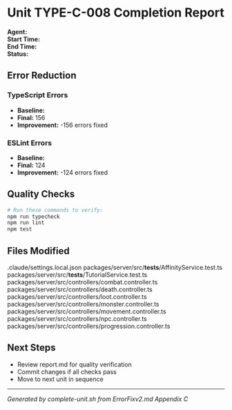 # Unit TYPE-C-008 Completion Report

**Agent:**   
**Start Time:**   
**End Time:**   
**Status:**   

## Error Reduction

### TypeScript Errors
- **Baseline:** 
- **Final:** 156
- **Improvement:** -156 errors fixed

### ESLint Errors
- **Baseline:** 
- **Final:** 124
- **Improvement:** -124 errors fixed

## Quality Checks

```bash
# Run these commands to verify:
npm run typecheck
npm run lint
npm test
```

## Files Modified
.claude/settings.local.json
packages/server/src/__tests__/AffinityService.test.ts
packages/server/src/__tests__/TutorialService.test.ts
packages/server/src/controllers/combat.controller.ts
packages/server/src/controllers/death.controller.ts
packages/server/src/controllers/loot.controller.ts
packages/server/src/controllers/monster.controller.ts
packages/server/src/controllers/movement.controller.ts
packages/server/src/controllers/npc.controller.ts
packages/server/src/controllers/progression.controller.ts

## Next Steps
- Review report.md for quality verification
- Commit changes if all checks pass
- Move to next unit in sequence

---
*Generated by complete-unit.sh from ErrorFixv2.md Appendix C*
